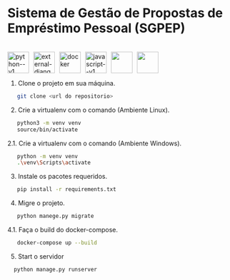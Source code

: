 # Sistema de Gestão de Propostas de Empréstimo Pessoal (SGPEP)
<br>


<div style="display: flex;">
  <img width="48" height="48" src="https://img.icons8.com/color/48/python--v1.png" alt="python--v1" style="margin-right: 10px;"/>
  <img width="48" height="48" src="https://img.icons8.com/external-tal-revivo-color-tal-revivo/48/external-django-a-high-level-python-web-framework-that-encourages-rapid-development-logo-color-tal-revivo.png" alt="external-django-a-high-level-python-web-framework-that-encourages-rapid-development-logo-color-tal-revivo" style="margin-right: 10px;"/>
  <img width="48" height="48" src="https://img.icons8.com/color/48/docker.png" alt="docker" style="margin-right: 10px;"/>
  <img width="48" height="48" src="https://img.icons8.com/color/48/javascript--v1.png" alt="javascript--v1" style="margin-right: 10px;"/>
  <img width="48" height="48" src="https://upload.wikimedia.org/wikipedia/commons/1/19/Celery_logo.png" style="margin-right: 10px;"/>
  <img width="48" height="48" src="https://cdn.freebiesupply.com/logos/large/2x/rabbitmq-logo-png-transparent.png"style="margin-right: 10px;"/>
  
</div>


1. Clone o projeto em sua máquina.
```bash
   git clone <url do repositorio>
```

2. Crie a virtualenv com o comando (Ambiente Linux).
```bash
   python3 -m venv venv
   source/bin/activate
```

2.1. Crie a virtualenv com o comando (Ambiente Windows).
```bash
   python -m venv venv
   .\venv\Scripts\activate
```

3. Instale os pacotes requeridos.
```bash
   pip install -r requirements.txt
```

4. Migre o projeto.
```bash
   python manege.py migrate
```

4.1. Faça o build do docker-compose.
```bash
   docker-compose up --build
```

5. Start o servidor

```bash
  python manage.py runserver
```
